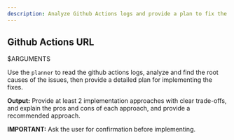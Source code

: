 ```yaml
---
description: Analyze Github Actions logs and provide a plan to fix the issues
---
```

## Github Actions URL
 $ARGUMENTS

Use the `planner` to read the github actions logs, analyze and find the root causes of the issues, then provide a detailed plan for implementing the fixes.

**Output:**
Provide at least 2 implementation approaches with clear trade-offs, and explain the pros and cons of each approach, and provide a recommended approach.

**IMPORTANT:** Ask the user for confirmation before implementing.